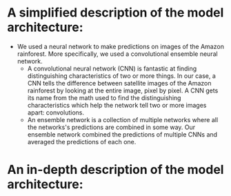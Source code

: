 # A simplified description of the model architecture:
* We used a neural network to make predictions on images of the Amazon rainforest. More specifically, we used a convolutional ensemble neural network. 
  * A convolutional neural network (CNN) is fantastic at finding distinguishing characteristics of two or more things. In our case, a CNN tells the difference between satellite images of the Amazon rainforest by looking at the entire image, pixel by pixel. A CNN gets its name from the math used to find the distinguishing characteristics which help the network tell two or more images apart: convolutions. 
  * An ensemble network is a collection of multiple networks where all the networks's predictions are combined in some way. Our ensemble network combined the predictions of multiple CNNs and averaged the predictions of each one. 

# An in-depth description of the model architecture:
